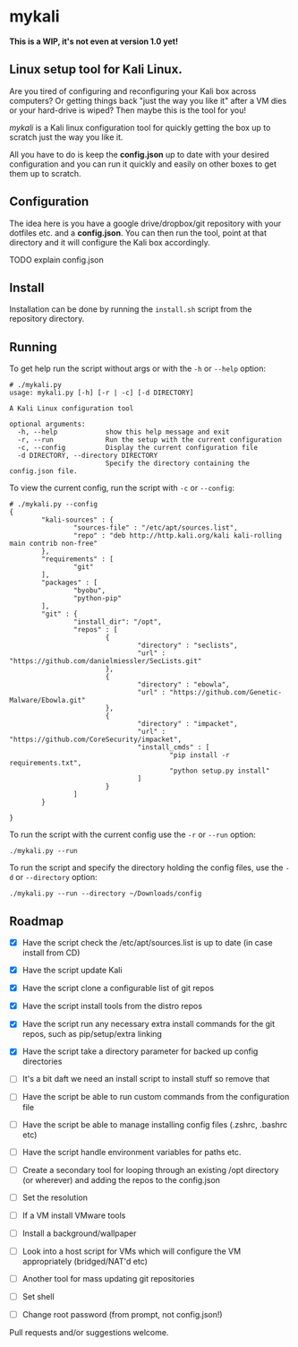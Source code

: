# mykali

**This is a WIP, it's not even at version 1.0 yet!**

## Linux setup tool for Kali Linux.

Are you tired of configuring and reconfiguring your Kali box across computers? Or getting things back "just the way you like it" after a VM dies or your hard-drive is wiped? Then maybe this is the tool for you!

*mykali*  is a Kali linux configuration tool for quickly getting the box up to scratch just the way you like it. 

All you have to do is keep the **config.json** up to date with your desired configuration and you can run it quickly and easily on other boxes to get them up to scratch.

## Configuration

The idea here is you have a google drive/dropbox/git repository with your dotfiles etc. and a **config.json**. You can then run the tool, point at that directory and it will configure the Kali box accordingly. 

TODO explain config.json

## Install

Installation can be done by running the `install.sh` script from the repository directory.

## Running

To get help run the script without args or with the `-h` or `--help` option:
```
# ./mykali.py
usage: mykali.py [-h] [-r | -c] [-d DIRECTORY]

A Kali Linux configuration tool

optional arguments:
  -h, --help            show this help message and exit
  -r, --run             Run the setup with the current configuration
  -c, --config          Display the current configuration file
  -d DIRECTORY, --directory DIRECTORY
                        Specify the directory containing the config.json file.
```

To view the current config, run the script with `-c` or `--config`:

```
# ./mykali.py --config
{
        "kali-sources" : {
                "sources-file" : "/etc/apt/sources.list",
                "repo" : "deb http://http.kali.org/kali kali-rolling main contrib non-free"
        },
        "requirements" : [
                "git"
        ],
        "packages" : [
                "byobu",
                "python-pip"
        ],
        "git" : {
                "install_dir": "/opt",
                "repos" : [
                        {
                                "directory" : "seclists",
                                "url" : "https://github.com/danielmiessler/SecLists.git"
                        },
                        {
                                "directory" : "ebowla",
                                "url" : "https://github.com/Genetic-Malware/Ebowla.git"
                        },
                        {
                                "directory" : "impacket",
                                "url" : "https://github.com/CoreSecurity/impacket",
                                "install_cmds" : [
                                        "pip install -r requirements.txt",
                                        "python setup.py install"
                                ]
                        }
                ]
        }

}
```

To run the script with the current config use the `-r` or `--run` option:
```
./mykali.py --run
```

To run the script and specify the directory holding the config files, use the `-d` or `--directory` option:

```
./mykali.py --run --directory ~/Downloads/config
```

## Roadmap

- [x] Have the script check the /etc/apt/sources.list is up to date (in case install from CD)
- [x] Have the script update Kali 
- [x] Have the script clone a configurable list of git repos 
- [x] Have the script install tools from the distro repos
- [x] Have the script run any necessary extra install commands for the git repos, such as pip/setup/extra linking
- [x] Have the script take a directory parameter for backed up config directories
- [ ] It's a bit daft we need an install script to install stuff so remove that
- [ ] Have the script be able to run custom commands from the configuration file
- [ ] Have the script be able to manage installing config files (.zshrc, .bashrc etc)
- [ ] Have the script handle environment variables for paths etc.
- [ ] Create a secondary tool for looping through an existing /opt directory (or wherever) and adding the repos to the config.json
- [ ] Set the resolution
- [ ] If a VM install VMware tools
- [ ] Install a background/wallpaper
- [ ] Look into a host script for VMs which will configure the VM appropriately (bridged/NAT'd etc)
- [ ] Another tool for mass updating git repositories 
- [ ] Set shell
- [ ] Change root password (from prompt, not config.json!)


Pull requests and/or suggestions welcome.
